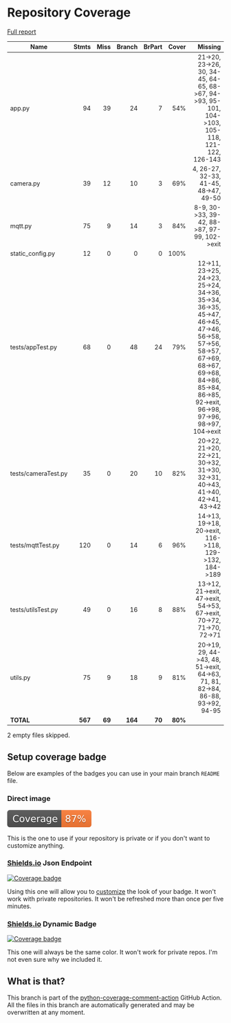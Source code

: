 # Repository Coverage

[Full report](https://htmlpreview.github.io/?https://github.com/leventenyiri/AitiA/blob/python-coverage-comment-action-data/htmlcov/index.html)

| Name                |    Stmts |     Miss |   Branch |   BrPart |   Cover |   Missing |
|-------------------- | -------: | -------: | -------: | -------: | ------: | --------: |
| app.py              |       94 |       39 |       24 |        7 |     54% |21->20, 23->26, 30, 34-45, 64-65, 68->67, 94->93, 95-101, 104->103, 105-118, 121-122, 126-143 |
| camera.py           |       39 |       12 |       10 |        3 |     69% |4, 26-27, 32-33, 41-45, 48->47, 49-50 |
| mqtt.py             |       75 |        9 |       14 |        3 |     84% |8-9, 30->33, 39-42, 88->87, 97-99, 102->exit |
| static\_config.py   |       12 |        0 |        0 |        0 |    100% |           |
| tests/appTest.py    |       68 |        0 |       48 |       24 |     79% |12->11, 23->25, 24->23, 25->24, 34->36, 35->34, 36->35, 45->47, 46->45, 47->46, 56->58, 57->56, 58->57, 67->69, 68->67, 69->68, 84->86, 85->84, 86->85, 92->exit, 96->98, 97->96, 98->97, 104->exit |
| tests/cameraTest.py |       35 |        0 |       20 |       10 |     82% |20->22, 21->20, 22->21, 30->32, 31->30, 32->31, 40->43, 41->40, 42->41, 43->42 |
| tests/mqttTest.py   |      120 |        0 |       14 |        6 |     96% |14->13, 19->18, 20->exit, 116->118, 129->132, 184->189 |
| tests/utilsTest.py  |       49 |        0 |       16 |        8 |     88% |13->12, 21->exit, 47->exit, 54->53, 67->exit, 70->72, 71->70, 72->71 |
| utils.py            |       75 |        9 |       18 |        9 |     81% |20->19, 29, 44->43, 48, 51->exit, 64->63, 71, 81, 82->84, 86-88, 93->92, 94-95 |
|           **TOTAL** |  **567** |   **69** |  **164** |   **70** | **80%** |           |

2 empty files skipped.


## Setup coverage badge

Below are examples of the badges you can use in your main branch `README` file.

### Direct image

[![Coverage badge](https://raw.githubusercontent.com/leventenyiri/AitiA/python-coverage-comment-action-data/badge.svg)](https://htmlpreview.github.io/?https://github.com/leventenyiri/AitiA/blob/python-coverage-comment-action-data/htmlcov/index.html)

This is the one to use if your repository is private or if you don't want to customize anything.

### [Shields.io](https://shields.io) Json Endpoint

[![Coverage badge](https://img.shields.io/endpoint?url=https://raw.githubusercontent.com/leventenyiri/AitiA/python-coverage-comment-action-data/endpoint.json)](https://htmlpreview.github.io/?https://github.com/leventenyiri/AitiA/blob/python-coverage-comment-action-data/htmlcov/index.html)

Using this one will allow you to [customize](https://shields.io/endpoint) the look of your badge.
It won't work with private repositories. It won't be refreshed more than once per five minutes.

### [Shields.io](https://shields.io) Dynamic Badge

[![Coverage badge](https://img.shields.io/badge/dynamic/json?color=brightgreen&label=coverage&query=%24.message&url=https%3A%2F%2Fraw.githubusercontent.com%2Fleventenyiri%2FAitiA%2Fpython-coverage-comment-action-data%2Fendpoint.json)](https://htmlpreview.github.io/?https://github.com/leventenyiri/AitiA/blob/python-coverage-comment-action-data/htmlcov/index.html)

This one will always be the same color. It won't work for private repos. I'm not even sure why we included it.

## What is that?

This branch is part of the
[python-coverage-comment-action](https://github.com/marketplace/actions/python-coverage-comment)
GitHub Action. All the files in this branch are automatically generated and may be
overwritten at any moment.